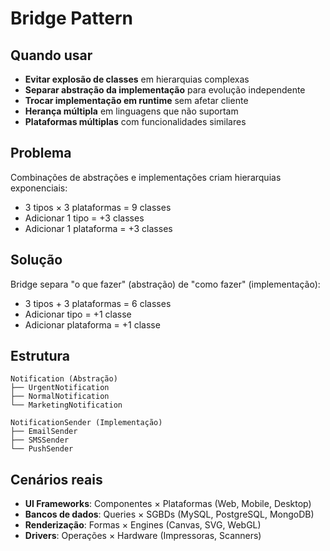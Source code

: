 # Bridge Pattern

##  Quando usar

- **Evitar explosão de classes** em hierarquias complexas
- **Separar abstração da implementação** para evolução independente
- **Trocar implementação em runtime** sem afetar cliente
- **Herança múltipla** em linguagens que não suportam
- **Plataformas múltiplas** com funcionalidades similares

##  Problema

Combinações de abstrações e implementações criam hierarquias exponenciais:
- 3 tipos × 3 plataformas = 9 classes
- Adicionar 1 tipo = +3 classes  
- Adicionar 1 plataforma = +3 classes

##  Solução

Bridge separa "o que fazer" (abstração) de "como fazer" (implementação):
- 3 tipos + 3 plataformas = 6 classes
- Adicionar tipo = +1 classe
- Adicionar plataforma = +1 classe

##  Estrutura

```
Notification (Abstração)
├── UrgentNotification
├── NormalNotification  
└── MarketingNotification

NotificationSender (Implementação)
├── EmailSender
├── SMSSender
└── PushSender
```

##  Cenários reais

- **UI Frameworks**: Componentes × Plataformas (Web, Mobile, Desktop)
- **Bancos de dados**: Queries × SGBDs (MySQL, PostgreSQL, MongoDB)  
- **Renderização**: Formas × Engines (Canvas, SVG, WebGL)
- **Drivers**: Operações × Hardware (Impressoras, Scanners)